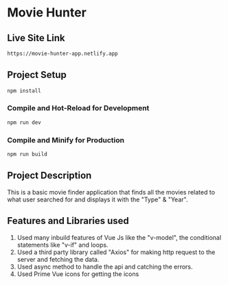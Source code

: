 # Movie Hunter

## Live Site Link

```sh
https://movie-hunter-app.netlify.app
```

## Project Setup

```sh
npm install
```

### Compile and Hot-Reload for Development

```sh
npm run dev
```

### Compile and Minify for Production

```sh
npm run build
```
## Project Description
This is a basic movie finder application that finds all the movies related to what user searched for and displays it with the "Type" & "Year".

## Features and Libraries used

1. Used many inbuild features of Vue Js like the "v-model", the conditional statements like "v-if" and loops.
2. Used a third party library called "Axios" for making http request to the server and fetching the data.
3. Used async method to handle the api and catching the errors.
4. Used Prime Vue icons for getting the icons
